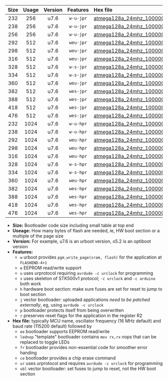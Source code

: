 |Size|Usage|Version|Features|Hex file|
|:-:|:-:|:-:|:-:|:--|
|232|256|u7.6|`w-u-jpr`|[atmega128a_24mhz_1000000bps_ur_vbl.hex](https://raw.githubusercontent.com/stefanrueger/urboot/main/bootloaders/atmega128a/fcpu_24mhz/1000000_bps/atmega128a_24mhz_1000000bps_ur_vbl.hex)|
|238|256|u7.6|`w-u-jpr`|[atmega128a_24mhz_1000000bps_lednop_ur_vbl.hex](https://raw.githubusercontent.com/stefanrueger/urboot/main/bootloaders/atmega128a/fcpu_24mhz/1000000_bps/atmega128a_24mhz_1000000bps_lednop_ur_vbl.hex)|
|256|256|u7.6|`w-u-jpr`|[atmega128a_24mhz_1000000bps_lednop_fr_ur_vbl.hex](https://raw.githubusercontent.com/stefanrueger/urboot/main/bootloaders/atmega128a/fcpu_24mhz/1000000_bps/atmega128a_24mhz_1000000bps_lednop_fr_ur_vbl.hex)|
|292|512|u7.6|`weu-jpr`|[atmega128a_24mhz_1000000bps_ee_ur_vbl.hex](https://raw.githubusercontent.com/stefanrueger/urboot/main/bootloaders/atmega128a/fcpu_24mhz/1000000_bps/atmega128a_24mhz_1000000bps_ee_ur_vbl.hex)|
|298|512|u7.6|`weu-jpr`|[atmega128a_24mhz_1000000bps_ee_lednop_ur_vbl.hex](https://raw.githubusercontent.com/stefanrueger/urboot/main/bootloaders/atmega128a/fcpu_24mhz/1000000_bps/atmega128a_24mhz_1000000bps_ee_lednop_ur_vbl.hex)|
|316|512|u7.6|`weu-jpr`|[atmega128a_24mhz_1000000bps_ee_lednop_fr_ur_vbl.hex](https://raw.githubusercontent.com/stefanrueger/urboot/main/bootloaders/atmega128a/fcpu_24mhz/1000000_bps/atmega128a_24mhz_1000000bps_ee_lednop_fr_ur_vbl.hex)|
|328|512|u7.6|`w-s-jpr`|[atmega128a_24mhz_1000000bps_vbl.hex](https://raw.githubusercontent.com/stefanrueger/urboot/main/bootloaders/atmega128a/fcpu_24mhz/1000000_bps/atmega128a_24mhz_1000000bps_vbl.hex)|
|334|512|u7.6|`w-s-jpr`|[atmega128a_24mhz_1000000bps_lednop_vbl.hex](https://raw.githubusercontent.com/stefanrueger/urboot/main/bootloaders/atmega128a/fcpu_24mhz/1000000_bps/atmega128a_24mhz_1000000bps_lednop_vbl.hex)|
|360|512|u7.6|`weu-jpr`|[atmega128a_24mhz_1000000bps_ee_lednop_fr_ce_ur_vbl.hex](https://raw.githubusercontent.com/stefanrueger/urboot/main/bootloaders/atmega128a/fcpu_24mhz/1000000_bps/atmega128a_24mhz_1000000bps_ee_lednop_fr_ce_ur_vbl.hex)|
|382|512|u7.6|`wes-jpr`|[atmega128a_24mhz_1000000bps_ee_vbl.hex](https://raw.githubusercontent.com/stefanrueger/urboot/main/bootloaders/atmega128a/fcpu_24mhz/1000000_bps/atmega128a_24mhz_1000000bps_ee_vbl.hex)|
|388|512|u7.6|`wes-jpr`|[atmega128a_24mhz_1000000bps_ee_lednop_vbl.hex](https://raw.githubusercontent.com/stefanrueger/urboot/main/bootloaders/atmega128a/fcpu_24mhz/1000000_bps/atmega128a_24mhz_1000000bps_ee_lednop_vbl.hex)|
|418|512|u7.6|`wes-jpr`|[atmega128a_24mhz_1000000bps_ee_lednop_fr_vbl.hex](https://raw.githubusercontent.com/stefanrueger/urboot/main/bootloaders/atmega128a/fcpu_24mhz/1000000_bps/atmega128a_24mhz_1000000bps_ee_lednop_fr_vbl.hex)|
|476|512|u7.6|`wes-jpr`|[atmega128a_24mhz_1000000bps_ee_lednop_fr_ce_vbl.hex](https://raw.githubusercontent.com/stefanrueger/urboot/main/bootloaders/atmega128a/fcpu_24mhz/1000000_bps/atmega128a_24mhz_1000000bps_ee_lednop_fr_ce_vbl.hex)|
|232|1024|u7.6|`w-u-hpr`|[atmega128a_24mhz_1000000bps_ur.hex](https://raw.githubusercontent.com/stefanrueger/urboot/main/bootloaders/atmega128a/fcpu_24mhz/1000000_bps/atmega128a_24mhz_1000000bps_ur.hex)|
|238|1024|u7.6|`w-u-hpr`|[atmega128a_24mhz_1000000bps_lednop_ur.hex](https://raw.githubusercontent.com/stefanrueger/urboot/main/bootloaders/atmega128a/fcpu_24mhz/1000000_bps/atmega128a_24mhz_1000000bps_lednop_ur.hex)|
|292|1024|u7.6|`weu-hpr`|[atmega128a_24mhz_1000000bps_ee_ur.hex](https://raw.githubusercontent.com/stefanrueger/urboot/main/bootloaders/atmega128a/fcpu_24mhz/1000000_bps/atmega128a_24mhz_1000000bps_ee_ur.hex)|
|298|1024|u7.6|`weu-hpr`|[atmega128a_24mhz_1000000bps_ee_lednop_ur.hex](https://raw.githubusercontent.com/stefanrueger/urboot/main/bootloaders/atmega128a/fcpu_24mhz/1000000_bps/atmega128a_24mhz_1000000bps_ee_lednop_ur.hex)|
|316|1024|u7.6|`weu-hpr`|[atmega128a_24mhz_1000000bps_ee_lednop_fr_ur.hex](https://raw.githubusercontent.com/stefanrueger/urboot/main/bootloaders/atmega128a/fcpu_24mhz/1000000_bps/atmega128a_24mhz_1000000bps_ee_lednop_fr_ur.hex)|
|328|1024|u7.6|`w-s-hpr`|[atmega128a_24mhz_1000000bps.hex](https://raw.githubusercontent.com/stefanrueger/urboot/main/bootloaders/atmega128a/fcpu_24mhz/1000000_bps/atmega128a_24mhz_1000000bps.hex)|
|334|1024|u7.6|`w-s-hpr`|[atmega128a_24mhz_1000000bps_lednop.hex](https://raw.githubusercontent.com/stefanrueger/urboot/main/bootloaders/atmega128a/fcpu_24mhz/1000000_bps/atmega128a_24mhz_1000000bps_lednop.hex)|
|360|1024|u7.6|`weu-hpr`|[atmega128a_24mhz_1000000bps_ee_lednop_fr_ce_ur.hex](https://raw.githubusercontent.com/stefanrueger/urboot/main/bootloaders/atmega128a/fcpu_24mhz/1000000_bps/atmega128a_24mhz_1000000bps_ee_lednop_fr_ce_ur.hex)|
|382|1024|u7.6|`wes-hpr`|[atmega128a_24mhz_1000000bps_ee.hex](https://raw.githubusercontent.com/stefanrueger/urboot/main/bootloaders/atmega128a/fcpu_24mhz/1000000_bps/atmega128a_24mhz_1000000bps_ee.hex)|
|388|1024|u7.6|`wes-hpr`|[atmega128a_24mhz_1000000bps_ee_lednop.hex](https://raw.githubusercontent.com/stefanrueger/urboot/main/bootloaders/atmega128a/fcpu_24mhz/1000000_bps/atmega128a_24mhz_1000000bps_ee_lednop.hex)|
|418|1024|u7.6|`wes-hpr`|[atmega128a_24mhz_1000000bps_ee_lednop_fr.hex](https://raw.githubusercontent.com/stefanrueger/urboot/main/bootloaders/atmega128a/fcpu_24mhz/1000000_bps/atmega128a_24mhz_1000000bps_ee_lednop_fr.hex)|
|476|1024|u7.6|`wes-hpr`|[atmega128a_24mhz_1000000bps_ee_lednop_fr_ce.hex](https://raw.githubusercontent.com/stefanrueger/urboot/main/bootloaders/atmega128a/fcpu_24mhz/1000000_bps/atmega128a_24mhz_1000000bps_ee_lednop_fr_ce.hex)|

- **Size:** Bootloader code size including small table at top end
- **Useage:** How many bytes of flash are needed, ie, HW boot section or a multiple of the page size
- **Version:** For example, u7.6 is an urboot version, o5.2 is an optiboot version
- **Features:**
  + `w` urboot provides `pgm_write_page(sram, flash)` for the application at `FLASHEND-4+1`
  + `e` EEPROM read/write support
  + `u` uses urprotocol requiring `avrdude -c urclock` for programming
  + `s` uses skeleton of STK500v1 protocol; `-c urclock` and `-c arduino` both work
  + `h` hardware boot section: make sure fuses are set for reset to jump to boot section
  + `j` vector bootloader: uploaded applications *need to be patched externally*, eg, using `avrdude -c urclock`
  + `p` bootloader protects itself from being overwritten
  + `r` preserves reset flags for the application in the register R2
- **Hex file:** typically MCU name, oscillator frequency (16 MHz default) and baud rate (115200 default) followed by
  + `ee` bootloader supports EEPROM read/write
  + `lednop` "template" bootloader contains `mov rx,rx` nops that can be replaced to toggle LEDs
  + `fr` bootloader provides non-essential code for smoother error handing
  + `ce` bootloader provides a chip erase command
  + `ur` uses urprotocol and requires `avrdude -c urclock` for programming
  + `vbl` vector bootloader: set fuses to jump to reset, not the HW boot section
